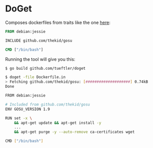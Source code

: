DoGet
=====

Composes dockerfiles from traits like the one [here](https://github.com/thekid/gosu):

```dockerfile
FROM debian:jessie

INCLUDE github.com/thekid/gosu

CMD ["/bin/bash"]
```

Running the tool will give you this:

```sh
$ go build github.com/tueftler/doget

$ doget -file Dockerfile.in
> Fetching github.com/thekid/gosu: [####################] 0.74kB
Done

FROM debian:jessie

# Included from github.com/thekid/gosu
ENV GOSU_VERSION 1.9

RUN set -x \
    && apt-get update && apt-get install -y 
    ...
    && apt-get purge -y --auto-remove ca-certificates wget

CMD ["/bin/bash"]
```